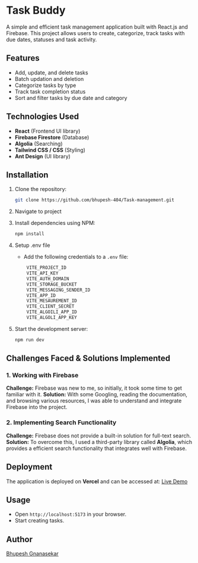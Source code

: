 # Task Buddy

A simple and efficient task management application built with React.js and Firebase. This project allows users to create, categorize, track tasks with due dates, statuses and task activity.

## Features

- Add, update, and delete tasks
- Batch updation and deletion
- Categorize tasks by type
- Track task completion status
- Sort and filter tasks by due date and category

## Technologies Used

- **React** (Frontend UI library)
- **Firebase Firestore** (Database)
- **Algolia** (Searching)
- **Tailwind CSS / CSS** (Styling)
- **Ant Design** (UI library)

## Installation

1. Clone the repository:
   ```sh
   git clone https://github.com/bhupesh-404/Task-management.git
   ```
2. Navigate to project

3. Install dependencies using NPM:

   ```sh
   npm install
   ```

4. Setup .env file

   - Add the following credentials to a `.env` file:

     ```sh
      VITE_PROJECT_ID
      VITE_API_KEY
      VITE_AUTH_DOMAIN
      VITE_STORAGE_BUCKET
      VITE_MESSAGING_SENDER_ID
      VITE_APP_ID
      VITE_MESAUREMENT_ID
      VITE_CLIENT_SECRET
      VITE_ALGOILI_APP_ID
      VITE_ALGOLI_APP_KEY
     ```

5. Start the development server:
   ```sh
   npm run dev
   ```

## Challenges Faced & Solutions Implemented

### 1. Working with Firebase

**Challenge:** Firebase was new to me, so initially, it took some time to get familiar with it.
**Solution:** With some Googling, reading the documentation, and browsing various resources, I was able to understand and integrate Firebase into the project.

### 2. Implementing Search Functionality

**Challenge:** Firebase does not provide a built-in solution for full-text search.
**Solution:** To overcome this, I used a third-party library called **Algolia**, which provides a efficient search functionality that integrates well with Firebase.

## Deployment

The application is deployed on **Vercel** and can be accessed at:
[Live Demo](https://your-deployment-url.vercel.app)

## Usage

- Open `http://localhost:5173` in your browser.
- Start creating tasks.

## Author

[Bhupesh Gnanasekar](https://github.com/bhupesh-404)
